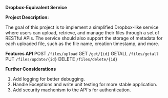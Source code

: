 **Dropbox-Equivalent Service**

**Project Description:**

The goal of this project is to implement a simplified Dropbox-like service where users can upload, retrieve, and
manage their files through a set of RESTful APIs. The service should also support the storage of metadata for each
uploaded file, such as the file name, creation timestamp, and more.

**Features API**
POST ```/files/upload```
GET ```/get/{id}```
GETALL ```/files/getall```
PUT ```/files/update/{id}```
DELETE ```/files/delete/{id}```

**Further Considerations**

1. Add logging for better debugging.
2. Handle Exceptions and write unit testing for more stable application.
3. Add security machenism to the API's for authentication.
